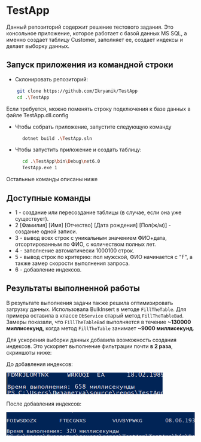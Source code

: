 # TestApp

Данный репозиторий содержит решение тестового задания. Это консольное приложение, которое работает с базой данных MS SQL, а именно создает таблицу Customer, заполняет ее, создает индексы и делает выборку данных.

## Запуск приложения из командной строки
* Склонировать репозиторий:
```sh
    git clone https://github.com/Ikryanik/TestApp
    cd .\TestApp
```
Если требуется, можно поменять строку подключения к базе данных в файле TestApp.dll.config

* Чтобы собрать приложение, запустите следующую команду
```sh
      dotnet build .\TestApp.sln
```
* Чтобы запустить приложение и создать таблицу:
```sh
      cd .\TestApp\bin\Debug\net6.0
      TestApp.exe 1
```
Остальные команды описаны ниже
## Доступные команды
* 1 - создание или пересоздание таблицы (в случае, если она уже существует).
* 2 [Фамилия] [Имя] [Отчество] [Дата рождения] [Пол(ж/м)] - создание одной записи.
* 3 - вывод всех строк с уникальным значением ФИО+дата, отсортированным по ФИО, с количеством полных лет.
* 4 - заполнение автоматически 1000100 строк.
* 5 - вывод строк по критерию: пол мужской, ФИО начинается с "F", а также замер скорости выполнения запроса.
* 6 - добавление индексов.

## Результаты выполненной работы
В результате выполнения задачи также решила оптимизировать загрузку данных. Использовала BulkInsert в методе `FillTheTable`. Для примера оставила в классе `DbService` старый метод `FillTheTableBad`.
Замеры показали, что `FillTheTableBad` выполняется в течение **~130000 миллисекунд**, когда метод `FillTheTable` занимает **~9000 миллисекунд**.

Для ускорения выборки данных добавила возможность создания индексов. Это ускоряет выполнение фильтрации почти **в 2 раза**, скриншоты ниже:

До добавления индексов: 

![alt text](https://github.com/Ikryanik/TestApp/blob/master/images/before.png?raw=true)

После добавления индексов:

![alt text](https://github.com/Ikryanik/TestApp/blob/master/images/after.png?raw=true)
